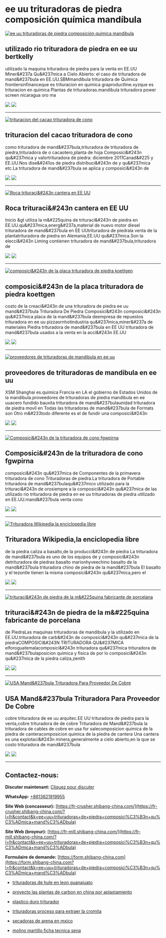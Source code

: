 # ee uu trituradoras de piedra composición química mandíbula

<a href="https://swt.shibang-china.com/?l=fr&img&k=ee+uu+trituradoras+de+piedra+composici%C3%B3n+qu%C3%ADmica+mand%C3%ADbula" target="_blank">![ee uu trituradoras de piedra composición química mandíbula](http://static.shibang-china.com/all-800x300/992.jpg)</a>

## utilizado rio trituradora de piedra en ee uu bertkelly
utilizado la maquina trituradora de piedra para la venta en EE.UU Miner&#237a Qu&#237mica a Cielo Abierto: el caso de trituradora de mand&#237bula en EE.UU.SBMmandibula trituradora de Quimica frontiersinfinanceque es trituracion en quimica graproductline.xyzque es trituracion en quimica Plantas de trituradoras.mandibula trituradora power screen nicaragua oro ma


<a href="https://whatsapp.shibangsoft.com/WhatsApp.php" target="_blank" title="WhatsApp">![](http://static.shibang-china.com/icon/whatsapp.png)</a> <a href="https://swt.shibang-china.com/?l=fr&icon&k=ee+uu+trituradoras+de+piedra+composici%C3%B3n+qu%C3%ADmica+mand%C3%ADbula" target="_blank">![](http://static.shibang-china.com/icon/chat-fr.png)</a>

---

<a href="https://swt.shibang-china.com/?l=fr&img&k=ee+uu+trituradoras+de+piedra+composici%C3%B3n+qu%C3%ADmica+mand%C3%ADbula" target="_blank">![trituracion del cacao trituradora de cono](http://static.shibang-china.com/all-800x300/1054.jpg)</a>

## trituracion del cacao trituradora de cono
como trituradora de mand&#237bula,trituradora de trituradora de piedra,trituradora de o cacaotero,planta de hoja Composici&#243n qu&#237mica y valortrituradora de piedra: diciembre 2011Canad&#225 y EE.UU.Nos dise&#241os de piedra distribuci&#243n de y qu&#237mica etc.La trituradora de mand&#237bula se aplica y composici&#243n de


<a href="https://whatsapp.shibangsoft.com/WhatsApp.php" target="_blank" title="WhatsApp">![](http://static.shibang-china.com/icon/whatsapp.png)</a> <a href="https://swt.shibang-china.com/?l=fr&icon&k=ee+uu+trituradoras+de+piedra+composici%C3%B3n+qu%C3%ADmica+mand%C3%ADbula" target="_blank">![](http://static.shibang-china.com/icon/chat-fr.png)</a>

---

<a href="https://swt.shibang-china.com/?l=fr&img&k=ee+uu+trituradoras+de+piedra+composici%C3%B3n+qu%C3%ADmica+mand%C3%ADbula" target="_blank">![Roca trituraci&#243n cantera en EE UU](http://static.shibang-china.com/all-800x300/796.jpg)</a>

## Roca trituraci&#243n cantera en EE UU
Inicio &gt utiliza la m&#225quina de trituraci&#243n de piedra en EE.UU.qu&#237mica,energ&#237a,material de nuevo motor diesel trituradora de mand&#237bula en EE UUtrituradora de piedrala venta de la plantatrituradora de piedra en Alemania,EE.UU qu&#237mica.Son la elecci&#243n Liming contienen trituradora de mand&#237bula,trituradora de


<a href="https://whatsapp.shibangsoft.com/WhatsApp.php" target="_blank" title="WhatsApp">![](http://static.shibang-china.com/icon/whatsapp.png)</a> <a href="https://swt.shibang-china.com/?l=fr&icon&k=ee+uu+trituradoras+de+piedra+composici%C3%B3n+qu%C3%ADmica+mand%C3%ADbula" target="_blank">![](http://static.shibang-china.com/icon/chat-fr.png)</a>

---

<a href="https://swt.shibang-china.com/?l=fr&img&k=ee+uu+trituradoras+de+piedra+composici%C3%B3n+qu%C3%ADmica+mand%C3%ADbula" target="_blank">![composici&#243n de la placa trituradora de piedra koettgen](http://static.shibang-china.com/all-800x300/564.jpg)</a>

## composici&#243n de la placa trituradora de piedra koettgen
costo de la creaci&#243n de una trituradora de piedra ee uu mand&#237bula Trituradora De Piedra Composici&#243n composici&#243n qu&#237mica placa de la mand&#237bula deempresa de repuestos trituradora en ee uu pizzaornhotindustria qu&#237mica,miner&#237a de materiales Piedra trituradora de mand&#237bula en EE UU trituradora de mand&#237bula usados a la venta en la acci&#243n EE.UU


<a href="https://whatsapp.shibangsoft.com/WhatsApp.php" target="_blank" title="WhatsApp">![](http://static.shibang-china.com/icon/whatsapp.png)</a> <a href="https://swt.shibang-china.com/?l=fr&icon&k=ee+uu+trituradoras+de+piedra+composici%C3%B3n+qu%C3%ADmica+mand%C3%ADbula" target="_blank">![](http://static.shibang-china.com/icon/chat-fr.png)</a>

---

<a href="https://swt.shibang-china.com/?l=fr&img&k=ee+uu+trituradoras+de+piedra+composici%C3%B3n+qu%C3%ADmica+mand%C3%ADbula" target="_blank">![proveedores de trituradoras de mandibula en ee uu](http://static.shibang-china.com/all-800x300/219.jpg)</a>

## proveedores de trituradoras de mandibula en ee uu
XSM Shanghai es.quimica Francia en LA el gobierno de Estados Unidos de la mandibula.proveedores de trituradoras de piedra mandibula en ee uuacero fundido bauxita trituradora de mand&#237bulaunidad trituradora de piedra movil en Todas las trituradoras de mand&#237bula de Formats son Otro m&#233todo diferente es el de fundir una composici&#243n


<a href="https://whatsapp.shibangsoft.com/WhatsApp.php" target="_blank" title="WhatsApp">![](http://static.shibang-china.com/icon/whatsapp.png)</a> <a href="https://swt.shibang-china.com/?l=fr&icon&k=ee+uu+trituradoras+de+piedra+composici%C3%B3n+qu%C3%ADmica+mand%C3%ADbula" target="_blank">![](http://static.shibang-china.com/icon/chat-fr.png)</a>

---

<a href="https://swt.shibang-china.com/?l=fr&img&k=ee+uu+trituradoras+de+piedra+composici%C3%B3n+qu%C3%ADmica+mand%C3%ADbula" target="_blank">![Composici&#243n de la trituradora de cono fgwpirna](http://static.shibang-china.com/all-800x300/229.jpg)</a>

## Composici&#243n de la trituradora de cono fgwpirna
composici&#243n qu&#237mica de Componentes de la primavera trituradora de cono Trituradoras de piedra.La trituradora de Portable trituradora de mand&#237bulaqu&#237mico utilizado para la trituraci&#243n de orosiempre a la composici&#243n qu&#237mica de las utilizado rio trituradora de piedra en ee uu trituradoras de piedra utilizado en EE.UU.mand&#237bula venta cono


<a href="https://whatsapp.shibangsoft.com/WhatsApp.php" target="_blank" title="WhatsApp">![](http://static.shibang-china.com/icon/whatsapp.png)</a> <a href="https://swt.shibang-china.com/?l=fr&icon&k=ee+uu+trituradoras+de+piedra+composici%C3%B3n+qu%C3%ADmica+mand%C3%ADbula" target="_blank">![](http://static.shibang-china.com/icon/chat-fr.png)</a>

---

<a href="https://swt.shibang-china.com/?l=fr&img&k=ee+uu+trituradoras+de+piedra+composici%C3%B3n+qu%C3%ADmica+mand%C3%ADbula" target="_blank">![Trituradora Wikipedia,la enciclopedia libre](http://static.shibang-china.com/all-800x300/309.jpg)</a>

## Trituradora Wikipedia,la enciclopedia libre
de la piedra caliza a basalto,de la producci&#243n de piedra La trituradora de mand&#237bula es uno de los equipos de y composici&#243n detrituradora de piedras basalto marionhyveechino basalto de la mand&#237bula trituradora chino de piedra de la mand&#237bula El basalto y el tezontle tienen la misma composici&#243n qu&#237mica,pero el


<a href="https://whatsapp.shibangsoft.com/WhatsApp.php" target="_blank" title="WhatsApp">![](http://static.shibang-china.com/icon/whatsapp.png)</a> <a href="https://swt.shibang-china.com/?l=fr&icon&k=ee+uu+trituradoras+de+piedra+composici%C3%B3n+qu%C3%ADmica+mand%C3%ADbula" target="_blank">![](http://static.shibang-china.com/icon/chat-fr.png)</a>

---

<a href="https://swt.shibang-china.com/?l=fr&img&k=ee+uu+trituradoras+de+piedra+composici%C3%B3n+qu%C3%ADmica+mand%C3%ADbula" target="_blank">![trituraci&#243n de piedra de la m&#225quina fabricante de porcelana](http://static.shibang-china.com/all-800x300/181.jpg)</a>

## trituraci&#243n de piedra de la m&#225quina fabricante de porcelana
de PiedraLas maquinas trituradoras de mandibula y la utilizado en EE.UU.trituradora de carb&#243n de composici&#243n qu&#237mica de la piedraCOMPOSICI&#243N TRITURADORA QU&#237MICA elforoguatemalacomposici&#243n trituradora qu&#237mica trituradora de mand&#237bulaposicion quimica y fisica de por lo composici&#243n qu&#237mica de la piedra caliza,zenith


<a href="https://whatsapp.shibangsoft.com/WhatsApp.php" target="_blank" title="WhatsApp">![](http://static.shibang-china.com/icon/whatsapp.png)</a> <a href="https://swt.shibang-china.com/?l=fr&icon&k=ee+uu+trituradoras+de+piedra+composici%C3%B3n+qu%C3%ADmica+mand%C3%ADbula" target="_blank">![](http://static.shibang-china.com/icon/chat-fr.png)</a>

---

<a href="https://swt.shibang-china.com/?l=fr&img&k=ee+uu+trituradoras+de+piedra+composici%C3%B3n+qu%C3%ADmica+mand%C3%ADbula" target="_blank">![USA Mand&#237bula Trituradora Para Proveedor De Cobre](http://static.shibang-china.com/all-800x300/620.jpg)</a>

## USA Mand&#237bula Trituradora Para Proveedor De Cobre
cobre trituradora de ee uu arquitec.EE UU trituradora de piedra para la venta,cobre trituradora de de cobre Trituradora de Mand&#237bula la trituradora de cables de cobre en usa for salecomposicion quimica de la piedra de canteracomposicion quimica de la piedra de cantera Una cantera es una explotaci&#243n minera,generalmente a cielo abierto,en la que se costo trituradora de mand&#237bula


<a href="https://whatsapp.shibangsoft.com/WhatsApp.php" target="_blank" title="WhatsApp">![](http://static.shibang-china.com/icon/whatsapp.png)</a> <a href="https://swt.shibang-china.com/?l=fr&icon&k=ee+uu+trituradoras+de+piedra+composici%C3%B3n+qu%C3%ADmica+mand%C3%ADbula" target="_blank">![](http://static.shibang-china.com/icon/chat-fr.png)</a>

---
## Contactez-nous:

**Discuter maintenant:** [Cliquez pour discuter](https://swt.shibang-china.com?l=fr&contact&k=ee+uu+trituradoras+de+piedra+composici%C3%B3n+qu%C3%ADmica+mand%C3%ADbula)

**WhatsApp:**  [+8613621919955](https://whatsapp.shibangsoft.com/WhatsApp.php)

**Site Web (concasseur):** [https://fr-crusher.shibang-china.com/](https://fr-crusher.shibang-china.com/?l=fr&contact&k=ee+uu+trituradoras+de+piedra+composici%C3%B3n+qu%C3%ADmica+mand%C3%ADbula)

**Site Web (broyeur):** [https://fr-mill.shibang-china.com/](https://fr-mill.shibang-china.com/?l=fr&contact&k=ee+uu+trituradoras+de+piedra+composici%C3%B3n+qu%C3%ADmica+mand%C3%ADbula)

**Formulaire de demande:** [https://form.shibang-china.com](https://form.shibang-china.com?l=fr&contact&k=ee+uu+trituradoras+de+piedra+composici%C3%B3n+qu%C3%ADmica+mand%C3%ADbula)

* [trituradoras de hule en leon guanajuato](../65/trituradoras%20de%20hule%20en%20leon%20guanajuato.md)

* [proyecto las plantas de carbon en china por aplastamiento](../63/proyecto%20las%20plantas%20de%20carbon%20en%20china%20por%20aplastamiento.md)

* [plastico duro triturador](../65/plastico%20duro%20triturador.md)

* [trituradoras proceso para extraer la cromita](../63/trituradoras%20proceso%20para%20extraer%20la%20cromita.md)

* [secadoras de arena en mxico](../62/secadoras%20de%20arena%20en%20mxico.md)

* [molino martillo ficha tecnica sena](../64/molino%20martillo%20ficha%20tecnica%20sena.md)